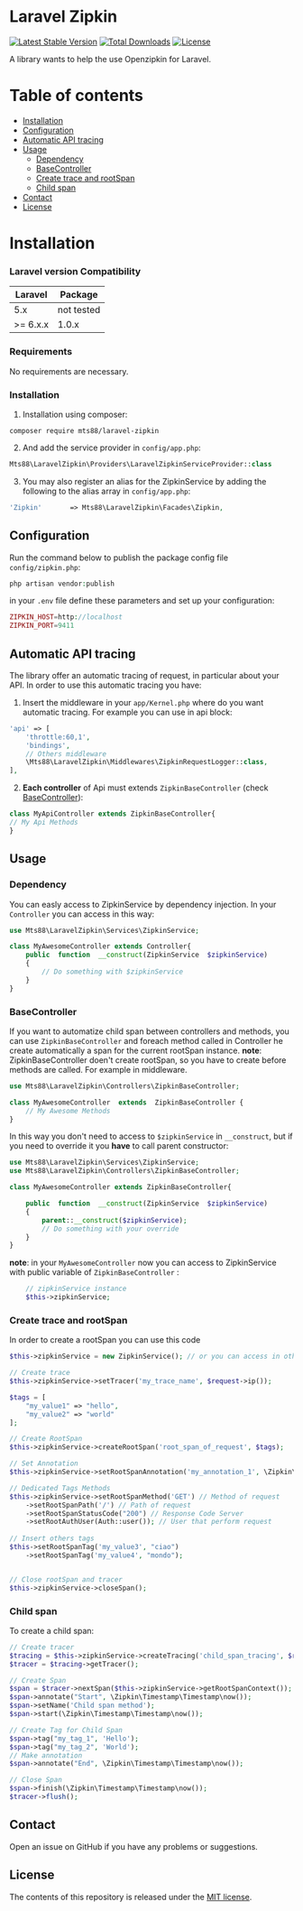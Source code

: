 
  
# Laravel Zipkin

[![Latest Stable Version](https://poser.pugx.org/mts88/laravel-zipkin/v/stable)](https://packagist.org/packages/mts88/laravel-zipkin)
[![Total Downloads](https://poser.pugx.org/mts88/laravel-zipkin/downloads)](https://packagist.org/packages/mts88/laravel-zipkin)
[![License](https://poser.pugx.org/mts88/laravel-zipkin/license)](https://packagist.org/packages/mts88/laravel-zipkin)

A library wants to help the use Openzipkin for Laravel. 

# Table of contents
* [Installation](#installation)
* [Configuration](#configuration)
* [Automatic API tracing](#automatic-api-tracing)
* [Usage](#usage)
	* [Dependency](#dependency)
	* [BaseController](#basecontroller)
	* [Create trace and rootSpan](#create-trace-and-rootspan)
	* [Child span](#child-span)
* [Contact](#contact)
* [License](#license)
# Installation

### Laravel version Compatibility

| Laravel | Package |
|--|--|
| 5.x | not tested |
| >= 6.x.x | 1.0.x |

### Requirements
No requirements are necessary.

### Installation
1. Installation using composer:
```
composer require mts88/laravel-zipkin
```
2. And add the service provider in  `config/app.php`:
```php
Mts88\LaravelZipkin\Providers\LaravelZipkinServiceProvider::class
```
3. You may also register an alias for the ZipkinService by adding the following to the alias array in  `config/app.php`:
```php
'Zipkin'       => Mts88\LaravelZipkin\Facades\Zipkin,
```

## Configuration

Run the command below to publish the package config file  `config/zipkin.php`:
```php
php artisan vendor:publish
```
in your `.env` file define these parameters and set up your configuration: 
```php
ZIPKIN_HOST=http://localhost
ZIPKIN_PORT=9411
```

## Automatic API tracing
The library offer an automatic tracing of request, in particular about your API.  In order to use this automatic tracing you have:
1. Insert the middleware in your `app/Kernel.php` where do you want automatic tracing. For example you can use in api block:
```php
'api' => [
	'throttle:60,1',
	'bindings',
	// Others middleware
	\Mts88\LaravelZipkin\Middlewares\ZipkinRequestLogger::class,
],
```
2. **Each controller** of Api must extends `ZipkinBaseController` (check [BaseController](#basecontroller)):
```php
class MyApiController extends ZipkinBaseController{
// My Api Methods
}
```
## Usage
### Dependency
You can easly access to ZipkinService by dependency injection. In your `Controller` you can access in this way:
```php
use Mts88\LaravelZipkin\Services\ZipkinService;

class MyAwesomeController extends Controller{
	public  function  __construct(ZipkinService  $zipkinService)
	{
		// Do something with $zipkinService
	}
}
```

### BaseController
If you want to automatize child span between controllers and methods, you can use `ZipkinBaseController` and foreach method called in Controller he create automatically a span for the current rootSpan instance.
**note**: ZipkinBaseController doen't create rootSpan, so you have to create before methods are called. For example in middleware.
```php
use Mts88\LaravelZipkin\Controllers\ZipkinBaseController;

class MyAwesomeController  extends  ZipkinBaseController {
	// My Awesome Methods
}
```
In this way you don't need to access to `$zipkinService` in `__construct`, but if you need to override it you **have** to call parent constructor:
```php
use Mts88\LaravelZipkin\Services\ZipkinService;
use Mts88\LaravelZipkin\Controllers\ZipkinBaseController;

class MyAwesomeController extends ZipkinBaseController{

	public  function  __construct(ZipkinService  $zipkinService)
	{
		parent::__construct($zipkinService);
		// Do something with your override
	}
}
```

**note**: in your `MyAwesomeController` now you can access to ZipkinService with public variable of `ZipkinBaseController` :
```php
	// zipkinService instance
	$this->zipkinService;	
```

### Create trace and rootSpan
In order to create a rootSpan you can use this code
```php
$this->zipkinService = new ZipkinService(); // or you can access in others way

// Create trace
$this->zipkinService->setTracer('my_trace_name', $request->ip());

$tags = [
	"my_value1" => "hello",
	"my_value2" => "world"
];

// Create RootSpan
$this->zipkinService->createRootSpan('root_span_of_request', $tags);

// Set Annotation
$this->zipkinService->setRootSpanAnnotation('my_annotation_1', \Zipkin\Timestamp\Timestamp\now());

// Dedicated Tags Methods
$this->zipkinService->setRootSpanMethod('GET') // Method of request
	->setRootSpanPath('/') // Path of request
	->setRootSpanStatusCode("200") // Response Code Server
	->setRootAuthUser(Auth::user()); // User that perform request
	
// Insert others tags
$this->setRootSpanTag('my_value3', "ciao")
	->setRootSpanTag('my_value4', "mondo");


// Close rootSpan and tracer
$this->zipkinService->closeSpan();
```

### Child span
To create a child span:
```php
// Create tracer
$tracing = $this->zipkinService->createTracing('child_span_tracing', $request->ip());
$tracer = $tracing->getTracer(); 

// Create Span
$span = $tracer->nextSpan($this->zipkinService->getRootSpanContext());
$span->annotate("Start", \Zipkin\Timestamp\Timestamp\now());
$span->setName('Child span method');
$span->start(\Zipkin\Timestamp\Timestamp\now());

// Create Tag for Child Span
$span->tag("my_tag_1", 'Hello');
$span->tag("my_tag_2", 'World');
// Make annotation
$span->annotate("End", \Zipkin\Timestamp\Timestamp\now());

// Close Span
$span->finish(\Zipkin\Timestamp\Timestamp\now());
$tracer->flush();
```

## Contact
Open an issue on GitHub if you have any problems or suggestions.
## License
The contents of this repository is released under the  [MIT license](http://opensource.org/licenses/MIT).